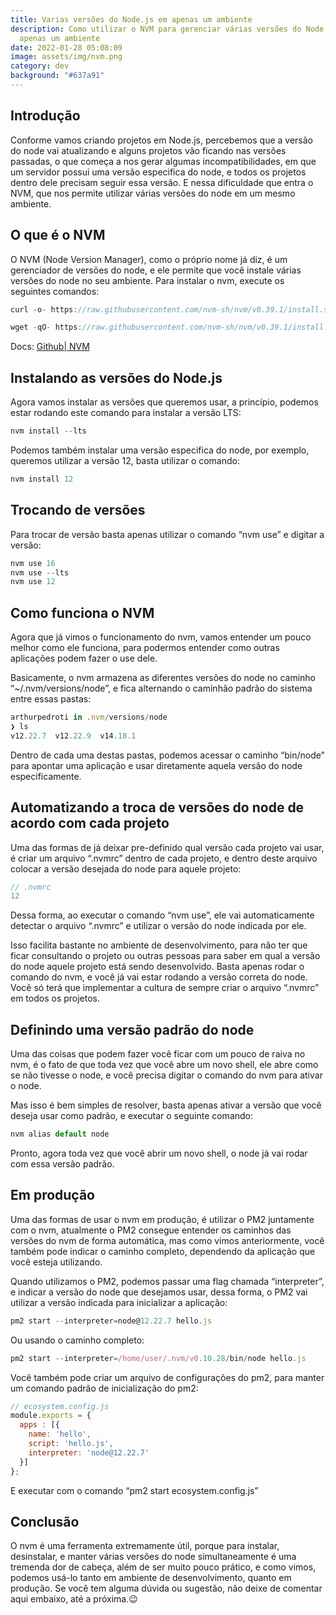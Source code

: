 ```yaml
---
title: Varias versões do Node.js em apenas um ambiente
description: Como utilizar o NVM para gerenciar várias versões do Node.js em
  apenas um ambiente
date: 2022-01-28 05:08:09
image: assets/img/nvm.png
category: dev
background: "#637a91"
---
```

## Introdução

Conforme vamos criando projetos em Node.js, percebemos que a versão do node vai atualizando e alguns projetos vão ficando nas versões passadas, o que começa a nos gerar algumas incompatibilidades, em que um servidor possui uma versão especifica do node, e todos os projetos dentro dele precisam seguir essa versão. E nessa dificuldade que entra o NVM, que nos permite utilizar várias versões do node em um mesmo ambiente.

## O que é o NVM

O NVM (Node Version Manager), como o próprio nome já diz, é um gerenciador de versões do node, e ele permite que você instale várias versões do node no seu ambiente. Para instalar o nvm, execute os seguintes comandos:

```jsx
curl -o- https://raw.githubusercontent.com/nvm-sh/nvm/v0.39.1/install.sh | bash
```

```jsx
wget -qO- https://raw.githubusercontent.com/nvm-sh/nvm/v0.39.1/install.sh | bash
```

Docs: [Github| NVM](https://github.com/nvm-sh/nvm)

## Instalando as versões do Node.js

Agora vamos instalar as versões que queremos usar, a princípio, podemos estar rodando este comando para instalar a versão LTS:

```jsx
nvm install --lts
```

Podemos também instalar uma versão especifica do node, por exemplo, queremos utilizar a versão 12, basta utilizar o comando:

```jsx
nvm install 12
```

## Trocando de versões

Para trocar de versão basta apenas utilizar o comando “nvm use” e digitar a versão:

```jsx
nvm use 16
nvm use --lts
nvm use 12
```

## Como funciona o NVM

Agora que já vimos o funcionamento do nvm, vamos entender um pouco melhor como ele funciona, para podermos entender como outras aplicações podem fazer o use dele.

Basicamente, o nvm armazena as diferentes versões do node no caminho “~/.nvm/versions/node”, e fica alternando o caminhão padrão do sistema entre essas pastas:

```jsx
arthurpedroti in .nvm/versions/node
❯ ls
v12.22.7  v12.22.9  v14.18.1
```

Dentro de cada uma destas pastas, podemos acessar o caminho “bin/node” para apontar uma aplicação e usar diretamente aquela versão do node especificamente.

## Automatizando a troca de versões do node de acordo com cada projeto

Uma das formas de já deixar pre-definido qual versão cada projeto vai usar, é criar um arquivo “.nvmrc” dentro de cada projeto, e dentro deste arquivo colocar a versão desejada do node para aquele projeto:

```jsx
// .nvmrc
12
```

Dessa forma, ao executar o comando “nvm use”, ele vai automaticamente detectar o arquivo “.nvmrc” e utilizar o versão do node indicada por ele.

Isso facilita bastante no ambiente de desenvolvimento, para não ter que ficar consultando o projeto ou outras pessoas para saber em qual a versão do node aquele projeto está sendo desenvolvido. Basta apenas rodar o comando do nvm, e você já vai estar rodando a versão correta do node. Você só terá que implementar a cultura de sempre criar o arquivo “.nvmrc” em todos os projetos.

## Definindo uma versão padrão do node

Uma das coisas que podem fazer você ficar com um pouco de raiva no nvm, é o fato de que toda vez que você abre um novo shell, ele abre como se não tivesse o node, e você precisa digitar o comando do nvm para ativar o node.

Mas isso é bem simples de resolver, basta apenas ativar a versão que você deseja usar como padrão, e executar o seguinte comando:

```jsx
nvm alias default node
```

Pronto, agora toda vez que você abrir um novo shell, o node já vai rodar com essa versão padrão.

## Em produção

Uma das formas de usar o nvm em produção, é utilizar o PM2 juntamente com o nvm, atualmente o PM2 consegue entender os caminhos das versões do nvm de forma automática, mas como vimos anteriormente, você também pode indicar o caminho completo, dependendo da aplicação que você esteja utilizando.

Quando utilizamos o PM2, podemos passar uma flag chamada “interpreter”, e indicar a versão do node que desejamos usar, dessa forma, o PM2 vai utilizar a versão indicada para inicializar a aplicação:

```jsx
pm2 start --interpreter=node@12.22.7 hello.js
```

Ou usando o caminho completo:

```jsx
pm2 start --interpreter=/home/user/.nvm/v0.10.28/bin/node hello.js
```

Você também pode criar um arquivo de configurações do pm2, para manter um comando padrão de inicialização do pm2:

```jsx
// ecosystem.config.js
module.exports = {
  apps : [{
    name: 'hello',
    script: 'hello.js',
    interpreter: 'node@12.22.7'
  }]
};
```

E executar com o comando “pm2 start ecosystem.config.js”

## Conclusão

O nvm é uma ferramenta extremamente útil, porque para instalar, desinstalar, e manter várias versões do node simultaneamente é uma tremenda dor de cabeça, além de ser muito pouco prático, e como vimos, podemos usá-lo tanto em ambiente de desenvolvimento, quanto em produção. Se você tem alguma dúvida ou sugestão, não deixe de comentar aqui embaixo, até a próxima.😉